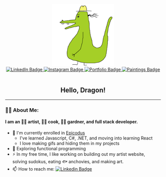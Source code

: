 <div id="header" align="center">
  <img src="./imgs/rangerdanger.gif" width="200px"/>
  <div id="badges">
    <a href="https://www.linkedin.com/in/emma-gerigscott/">
      <img src="https://img.shields.io/badge/LinkedIn-blue?style=for-the-badge&logo=linkedin&logoColor=white" alt="LinkedIn Badge"/>
    </a>
    <a href="https://www.instagram.com/emma.gerigscott/">
      <img src="https://img.shields.io/badge/Instagram-pink?style=for-the-badge&logo=instagram&logoColor=white" alt="Instagram Badge"/>
    </a>
      <a href="http://www.emmalgs.com/">
      <img src="https://img.shields.io/badge/Portfolio-green?style=for-the-badge" alt="Portfolio Badge"/>
    </a>
    <a href="http://www.emmagerigscott.com/">
      <img src="https://img.shields.io/badge/Paintings-yellow?style=for-the-badge" alt="Paintings Badge"/>
    </a>
</div>
<img src="https://komarev.com/ghpvc/?username=emmalgs&style=flat-square&color=blue" alt=""/>
</div>

<div align="center">
<h2>Hello, Dragon!</h2>
</div>

---

### :technologist: About Me:

#### I am an :artist: artist, :cook: cook, :farmer: gardner, and full stack developer.

* :telescope: I'm currently enrolled in [Epicodus](learnhowtoprogram.com)
  * I've learned Javascript, C#, .NET, and moving into learning React
  * I love making gifs and hiding them in my projects
* :seedling: Exploring functional programming
* :zap: In my free time, I like working on building out my artist website, solving sudokus, eating :fish: anchovies, and making art.
* :mailbox: How to reach me: [![Linkedin Badge](https://img.shields.io/badge/-emma-blue?style=flat&logo=Linkedin&logoColor=white)](https://www.linkedin.com/in/emma-gerigscott/)

